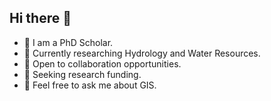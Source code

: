 ## Hi there 👋

- 🔭 I am a PhD Scholar.
- 🌱 Currently researching Hydrology and Water Resources.
- 👯 Open to collaboration opportunities.
- 🤔 Seeking research funding.
- 💬 Feel free to ask me about GIS.
